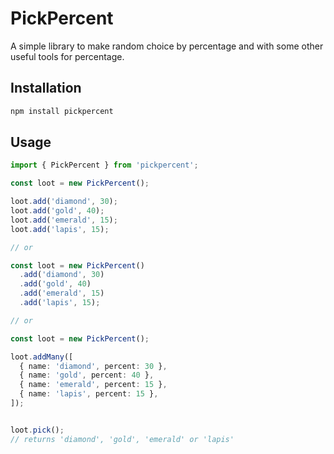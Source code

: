 # PickPercent

A simple library to make random choice by percentage and with some other useful tools for percentage.

## Installation

```sh
npm install pickpercent
```

## Usage

```ts
import { PickPercent } from 'pickpercent';

const loot = new PickPercent();

loot.add('diamond', 30);
loot.add('gold', 40);
loot.add('emerald', 15);
loot.add('lapis', 15);

// or

const loot = new PickPercent()
  .add('diamond', 30)
  .add('gold', 40)
  .add('emerald', 15)
  .add('lapis', 15);

// or

const loot = new PickPercent();

loot.addMany([
  { name: 'diamond', percent: 30 },
  { name: 'gold', percent: 40 },
  { name: 'emerald', percent: 15 },
  { name: 'lapis', percent: 15 },
]);


loot.pick();
// returns 'diamond', 'gold', 'emerald' or 'lapis'
```
